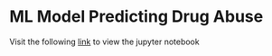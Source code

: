 # ML Model Predicting Drug Abuse
Visit the following [link](https://nbviewer.jupyter.org/github/csmira/ML-Model-Predicting-Drug-Abuse/blob/master/drug_abuse.ipynb) to view the jupyter notebook